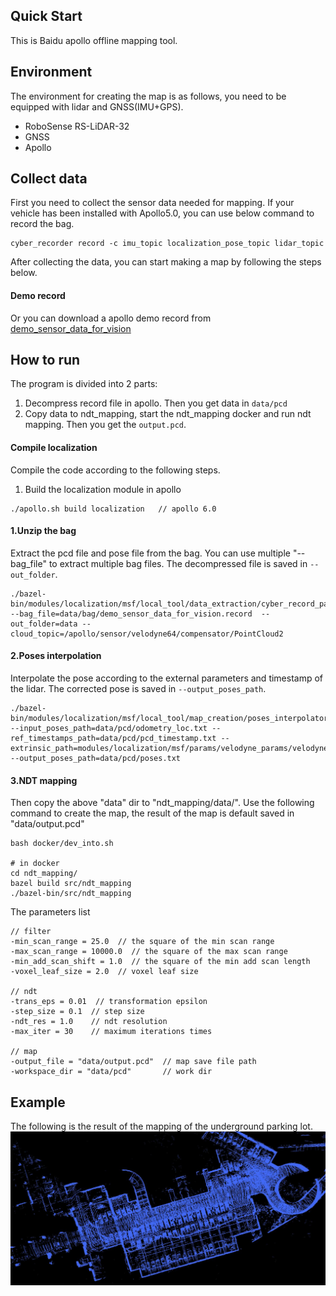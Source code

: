 ## Quick Start
This is Baidu apollo offline mapping tool.

## Environment
The environment for creating the map is as follows, you need to be equipped with lidar and GNSS(IMU+GPS).
* RoboSense RS-LiDAR-32
* GNSS
* Apollo

## Collect data
First you need to collect the sensor data needed for mapping. If your vehicle has been installed with Apollo5.0, you can use below command to record the bag.
```
cyber_recorder record -c imu_topic localization_pose_topic lidar_topic
```
After collecting the data, you can start making a map by following the steps below.

#### Demo record
Or you can download a apollo demo record from [demo_sensor_data_for_vision](https://apollo-system.cdn.bcebos.com/dataset/6.0_edu/demo_sensor_data_for_vision.tar.xz)


## How to run
The program is divided into 2 parts:
1. Decompress record file in apollo. Then you get data in `data/pcd`
2. Copy data to ndt_mapping, start the ndt_mapping docker and run ndt mapping. Then you get the `output.pcd`.

#### Compile localization
Compile the code according to the following steps.
1. Build the localization module in apollo
```shell
./apollo.sh build localization   // apollo 6.0
```

#### 1.Unzip the bag
Extract the pcd file and pose file from the bag. You can use multiple "--bag_file" to extract multiple bag files. The decompressed file is saved in `--out_folder`.
```
./bazel-bin/modules/localization/msf/local_tool/data_extraction/cyber_record_parser --bag_file=data/bag/demo_sensor_data_for_vision.record  --out_folder=data --cloud_topic=/apollo/sensor/velodyne64/compensator/PointCloud2
```

#### 2.Poses interpolation
Interpolate the pose according to the external parameters and timestamp of the lidar. The corrected pose is saved in `--output_poses_path`.
```
./bazel-bin/modules/localization/msf/local_tool/map_creation/poses_interpolator --input_poses_path=data/pcd/odometry_loc.txt --ref_timestamps_path=data/pcd/pcd_timestamp.txt --extrinsic_path=modules/localization/msf/params/velodyne_params/velodyne64_novatel_extrinsics_example.yaml --output_poses_path=data/pcd/poses.txt
```

#### 3.NDT mapping
Then copy the above "data" dir to "ndt_mapping/data/". Use the following command to create the map, the result of the map is default saved in "data/output.pcd"
```shell
bash docker/dev_into.sh

# in docker
cd ndt_mapping/
bazel build src/ndt_mapping
./bazel-bin/src/ndt_mapping
```

The parameters list
```
// filter
-min_scan_range = 25.0  // the square of the min scan range
-max_scan_range = 10000.0  // the square of the max scan range
-min_add_scan_shift = 1.0  // the square of the min add scan length
-voxel_leaf_size = 2.0  // voxel leaf size

// ndt
-trans_eps = 0.01  // transformation epsilon
-step_size = 0.1  // step size
-ndt_res = 1.0    // ndt resolution
-max_iter = 30    // maximum iterations times

// map
-output_file = "data/output.pcd"  // map save file path
-workspace_dir = "data/pcd"       // work dir
```

## Example
The following is the result of the mapping of the underground parking lot.
![parking_lot](img/parking_lot.jpg)


